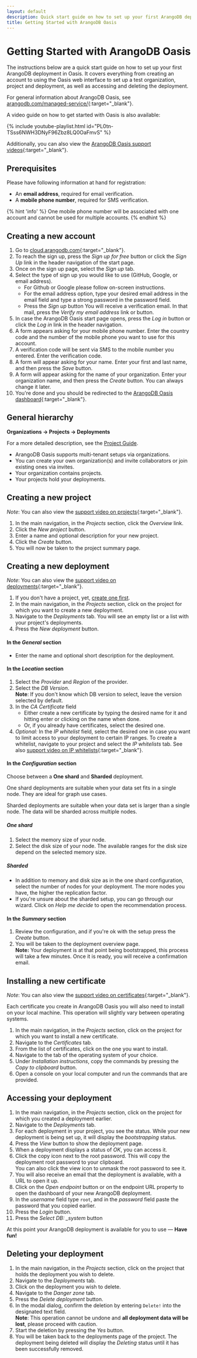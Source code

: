 ```yaml
---
layout: default
description: Quick start guide on how to set up your first ArangoDB deployment in Oasis.
title: Getting Started with ArangoDB Oasis
---
```

# Getting Started with ArangoDB Oasis

The instructions below are a quick start guide on how to set up your first
ArangoDB deployment in Oasis. It covers everything from creating an account
to using the Oasis web interface to set up a test organization, project and
deployment, as well as accessing and deleting the deployment.

For general information about ArangoDB Oasis, see
[arangodb.com/managed-service/](https://www.arangodb.com/managed-service/){:target="_blank"}.

A video guide on how to get started with Oasis is also available:

{% include youtube-playlist.html id="PL0tn-TSss6NWH3DNyF96Zbz8LQ0OaFmvS" %}

Additionally, you can also view the [ArangoDB Oasis support videos](https://www.youtube.com/playlist?list=PL0tn-TSss6NWH3DNyF96Zbz8LQ0OaFmvS){:target="_blank"}.

## Prerequisites

Please have following information at hand for registration:

- An **email address**, required for email verification.
- A **mobile phone number**, required for SMS verification.

{% hint 'info' %}
One mobile phone number will be associated with one account and cannot be used for multiple accounts.
{% endhint %}

## Creating a new account

1. Go to [cloud.arangodb.com](https://cloud.arangodb.com){:target="_blank"}.
2. To reach the sign up, press the _Sign up for free_ button or click the _Sign Up_ link in the header navigation of the start page.
3. Once on the sign up page, select the _Sign up_ tab.
4. Select the type of sign up you would like to use (GitHub, Google, or email address).
    - For Github or Google please follow on-screen instructions.
    - For the email address option, type your desired email address in the email field and type a strong password in the password field.
    - Press the _Sign up_ button
   You will receive a  verification email. In that mail, press the _Verify my email address_ link or button.
5. In case the ArangoDB Oasis start page opens, press the _Log in_ button or click the _Log in_ link in the header navigation.
6. A form appears asking for your mobile phone number. Enter the country code and the number of the mobile phone you want to use for this account.
7. A verification code will be sent via SMS to the mobile number you entered. Enter the verification code.
8. A form will appear asking for your name. Enter your first and last name, and then press the _Save_ button.
9. A form will appear asking for the name of your organization. Enter your organization name, and then press the _Create_ button. You can always change it later.
10. You're done and you should be redirected to the
   [ArangoDB Oasis dashboard](https://cloud.arangodb.com/dashboard){:target="_blank"}.

## General hierarchy

**Organizations &rarr; Projects &rarr; Deployments**

For a more detailed description, see the [Project Guide](./project-guide.html).

- ArangoDB Oasis supports multi-tenant setups via organizations.
- You can create your own organization(s) and invite collaborators or join existing ones via invites.
- Your organization contains projects.
- Your projects hold your deployments.

## Creating a new project

_Note_: You can also view the [support video on projects](https://www.youtube.com/watch?v=b7q-PdLEpug&list=PL0tn-TSss6NWH3DNyF96Zbz8LQ0OaFmvS&index=4&t=0s){:target="_blank"}.

1. In the main navigation, in the _Projects_ section, click the _Overview_ link.
2. Click the _New project_ button.
3. Enter a name and optional description for your new project.
4. Click the _Create_ button.
5. You will now be taken to the project summary page.  

## Creating a new deployment

_Note_: You can also view the [support video on deployments](https://www.youtube.com/watch?v=yg2FfcNsKFc&list=PL0tn-TSss6NWH3DNyF96Zbz8LQ0OaFmvS&index=9&t=0s){:target="_blank"}.

1. If you don't have a project, yet, [create one first](#creating-a-new-project).
2. In the main navigation, in the _Projects_ section, click on the project for which you want to create a new deployment.
3. Navigate to the _Deployments_ tab. You will see an empty list or a list with your project's deployments.
4. Press the _New deployment_ button.

#### In the _General_ section

- Enter the name and optional short description for the deployment.

#### In the _Location_ section

1. Select the _Provider_ and _Region_ of the provider.
2. Select the _DB Version_.  
   **Note**: If you don't know which DB version to select, leave the version selected by default.
3. In the _CA Certificate_ field  
    - Either create a new certificate by typing the desired name for it and hitting enter or clicking on the name when done.
    - Or, if you already have certificates, select the desired one.
4. _Optional:_ In the _IP whitelist_ field, select the desired one in case you want to limit access to your deployment to certain IP ranges. To create a whitelist, navigate to your project and select the _IP whitelists_ tab. See also [support video on IP whitelists](https://www.youtube.com/watch?v=Et6nlTHBI50&list=PL0tn-TSss6NWH3DNyF96Zbz8LQ0OaFmvS&index=6&t=0s){:target="_blank"}. 

#### In the _Configuration_ section

Choose between a **One shard** and **Sharded** deployment.

One shard deployments are suitable when your data set fits in a single node. They are ideal for graph use cases.

Sharded deployments are suitable when your data set is larger than a single node. The data will be sharded across multiple nodes.

##### One shard

1. Select the memory size of your node.
2. Select the disk size of your node. The available ranges for the disk size depend on the selected memory size.

##### Sharded

- In addition to memory and disk size as in the one shard configuration, select the number of nodes for your deployment. The more nodes you have, the higher the replication factor.
- If you're unsure about the sharded setup, you can go through our wizard. Click on _Help me decide_ to open the recommendation process. 

#### In the _Summary_ section

1. Review the configuration, and if you're ok with the setup press the _Create_ button.
2. You will be taken to the deployment overview page.  
   **Note:** Your deployment is at that point being bootstrapped, this process will take a few minutes. Once it is ready, you will receive a confirmation email.

## Installing a new certificate

_Note_: You can also view the [support video on certificates](https://www.youtube.com/watch?v=TBU7TIvewV0&list=PL0tn-TSss6NWH3DNyF96Zbz8LQ0OaFmvS&index=5&t=0s){:target="_blank"}.

Each certificate you create in ArangoDB Oasis you will also need to install on your local machine. This operation will slightly vary between operating systems.

1. In the main navigation, in the _Projects_ section, click on the project for which you want to install a new certificate.
2. Navigate to the _Certificates_ tab.
3. From the list of certificates, click on the one you want to install.
4. Navigate to the tab of the operating system of your choice.
5. Under _Installation instructions_, copy the commands by pressing the _Copy to clipboard_ button.
6. Open a console on your local computer and run the commands that are provided.

## Accessing your deployment

1. In the main navigation, in the _Projects_ section, click on the project for which you created a deployment earlier.
2. Navigate to the _Deployments_ tab.
3. For each deployment in your project, you see the status. While your new deployment is being set up, it will display the _bootstrapping_ status.
4. Press the _View_ button to show the deployment page.
5. When a deployment displays a status of _OK_, you can access it.
6. Click the copy icon next to the root password. This will copy the deployment root password to your clipboard.  
   You can also click the view icon to unmask the root password to see it.
7. You will also receive an email that the deployment is available, with a URL to open it up.
8. Click on the _Open endpoint_ button or on the endpoint URL property to open the dashboard of your new ArangoDB deployment.
9. In the _username_ field type `root`, and in the _password_ field paste the password that you copied earlier. 
10. Press the _Login_ button.
11. Press the _Select DB: \_system_ button

At this point your ArangoDB deployment is available for you to use &mdash; **Have fun!**

## Deleting your deployment

1. In the main navigation, in the _Projects_ section, click on the project that holds the deployment you wish to delete.
2. Navigate to the _Deployments_ tab.
3. Click on the deployment you wish to delete.
4. Navigate to the _Danger zone_ tab.
5. Press the _Delete deployment_ button.
6. In the modal dialog, confirm the deletion by entering `Delete!` into the designated text field.  
   **Note**: This operation cannot be undone and **all deployment data will be lost**, please proceed with caution.
7. Start the deletion by pressing the _Yes_ button.  
8. You will be taken back to the deployments page of the project. The deployment being deleted will display the _Deleting_ status until it has been successfully removed.
